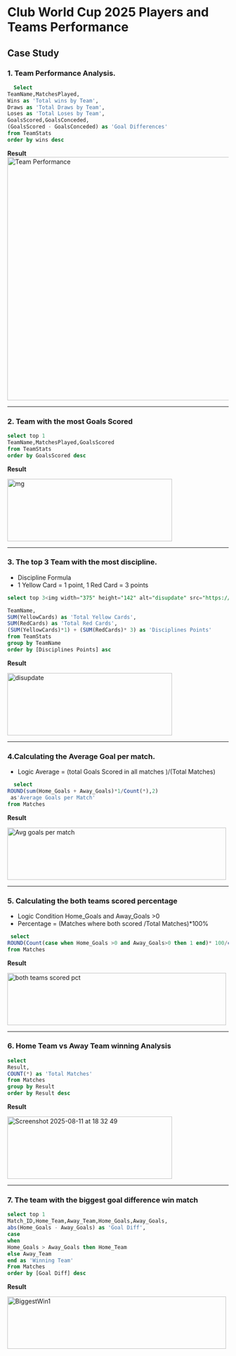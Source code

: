 # Club World Cup 2025 Players and Teams Performance 

## Case Study
### 1. Team Performance Analysis.
````sql
  Select 
TeamName,MatchesPlayed,
Wins as 'Total wins by Team',
Draws as 'Total Draws by Team',
Loses as 'Total Loses by Team',
GoalsScored,GoalsConceded,
(GoalsScored - GoalsConceded) as 'Goal Differences'
from TeamStats
order by wins desc
````
**Result**
<img width="1011" height="554" alt="Team Performance " src="https://github.com/user-attachments/assets/36f59233-d532-4201-9d4e-eb494ad4c7b7" />

***

### 2. Team with the most Goals Scored

````sql
select top 1
TeamName,MatchesPlayed,GoalsScored
from TeamStats
order by GoalsScored desc
````
**Result**

<img width="375" height="142" alt="mg" src="https://github.com/user-attachments/assets/902a77a6-25ca-4d3f-8c49-3106d815e669" />

***
### 3. The top 3 Team with the most discipline.
  - Discipline Formula
  - 1 Yellow Card = 1 point, 1 Red Card = 3 points
````sql
select top 3<img width="375" height="142" alt="disupdate" src="https://github.com/user-attachments/assets/4c03c780-0041-465f-9d6e-17232619abf6" />

TeamName,
SUM(YellowCards) as 'Total Yellow Cards',
SUM(RedCards) as 'Total Red Cards',
(SUM(YellowCards)*1) + (SUM(RedCards)* 3) as 'Disciplines Points'
from TeamStats
group by TeamName
order by [Disciplines Points] asc 
````

**Result**

<img width="375" height="142" alt="disupdate" src="https://github.com/user-attachments/assets/2c326e89-311d-4c8c-a2ba-e8739b58f354" />

***

### 4.Calculating the Average Goal per match.
- Logic Average = (total Goals Scored in all matches )/(Total Matches)

````sql
  select 
ROUND(sum(Home_Goals + Away_Goals)*1/Count(*),2)
 as'Average Goals per Match'
from Matches
````

**Result**

<img width="498" height="119" alt="Avg goals per match" src="https://github.com/user-attachments/assets/8dff3931-6b28-42e0-842c-741bfd1bc3e8" />

***

### 5. Calculating the both teams scored percentage 
- Logic Condition Home_Goals and Away_Goals >0
- Percentage = (Matches where both scored /Total Matches)*100%

````sql
 select 
ROUND(Count(case when Home_Goals >0 and Away_Goals>0 then 1 end)* 100/count(*),2) as 'Both Teams Scored Percentage'
from Matches
````

**Result**

<img width="498" height="119" alt="both teams scored pct" src="https://github.com/user-attachments/assets/4467451d-dcd5-4135-9832-ff3aa35fe007" />

***

### 6. Home Team vs Away Team winning Analysis
````sql
select 
Result,
COUNT(*) as 'Total Matches'
from Matches
group by Result 
order by Result desc

````
**Result**

<img width="375" height="142" alt="Screenshot 2025-08-11 at 18 32 49" src="https://github.com/user-attachments/assets/8057cf78-f4f0-4d67-879d-fac4401c6422" />

***

### 7. The team with the biggest goal difference win match
````sql
select top 1
Match_ID,Home_Team,Away_Team,Home_Goals,Away_Goals,
abs(Home_Goals - Away_Goals) as 'Goal Diff',
case 
when 
Home_Goals > Away_Goals then Home_Team
else Away_Team
end as 'Winning Team'
From Matches
order by [Goal Diff] desc

````
**Result**

<img width="498" height="119" alt="BiggestWin1" src="https://github.com/user-attachments/assets/c9a8e9c0-9c7e-4a09-971d-d17d6519806e" />





 


















